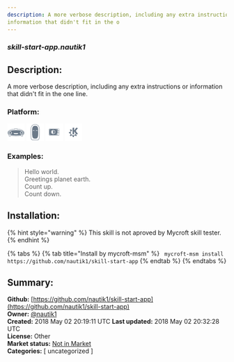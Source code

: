 ```yaml
---
description: A more verbose description, including any extra instructions or
information that didn't fit in the o
---
```


### _skill-start-app.nautik1_  
## Description:  
A more verbose description, including any extra instructions or
information that didn't fit in the one line.  
  
### Platform:  
 ![Mark I](../.gitbook/assets/mark-1-icon.png)  ![Mark II](../.gitbook/assets/mark-2-icon.png)  ![Picroft](../.gitbook/assets/picroft-icon.png)  ![plasmoid](../.gitbook/assets/kde.png)   
### Examples:  
> Hello world.  
> Greetings planet earth.  
> Count up.  
> Count down.  
  
## Installation:  
{% hint style="warning" %}
This skill is not aproved by Mycroft skill tester.
{% endhint %}
    
{% tabs %}
{% tab title="Install by mycroft-msm" %}
``` mycroft-msm install https://github.com/nautik1/skill-start-app```
{% endtab %}
  {% endtabs %}
    
## Summary:  
**Github:** [https://github.com/nautik1/skill-start-app](https://github.com/nautik1/skill-start-app)  
**Owner:** [@nautik1](https://github.com/nautik1)  
**Created:** 2018 May 02 20:19:11 UTC  **Last updated:** 2018 May 02 20:32:28 UTC  
**License:** Other  
**Market status:** [Not in Market](https://market.mycroft.ai/skill/)  
**Categories:** [ uncategorized ]   
